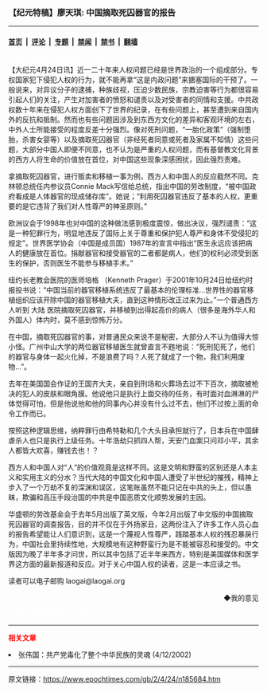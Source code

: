 ### 【纪元特稿】廖天琪: 中国摘取死囚器官的报告

---

#### [首页](../../../..?n185684) &nbsp;|&nbsp; [评论](../../../../../epoch-comment?n185684) &nbsp;|&nbsp; [专题](../../../../../epoch-special?n185684) &nbsp;|&nbsp; [禁闻](../../../../../epoch-news?n185684) &nbsp;|&nbsp; [禁书](../../../../../books?n185684) &nbsp;|&nbsp; [翻墙](https://github.com/gfw-breaker/nogfw/blob/master/README.md?n185684)


<div class="post_content" id="artbody" itemprop="articleBody">
 <!-- article content begin -->
 <p>
  <font color="#ffffff">
   (http://www.epochtimes.com)
  </font>
  <br/>
  【大纪元4月24日讯】近一二十年来人权问题已经是世界政治的一个组成部分。专权国家犯下侵犯人权的行为，就不能再拿“这是内政问题”来搪塞国际的干预了。一般说来，对异议分子的逮捕，种族歧视，压迫少数民族，宗教迫害等行为都很容易引起人们的关注，产生对加害者的愤怒和谴责以及对受害者的同情和支援。中共政权数十年来在侵犯人权方面创下了世界的纪录，在有些问题上，甚至遭到来自国内外的反抗和抵制。然而也有些问题因涉及到东西方文化的差异和客观环境的左右，中外人士所能接受的程度反差十分强烈。像对死刑问题，“一胎化政策”（强制堕胎，杀害女婴等）以及摘取死囚器官（非经死者同意或死者及家属不知情）这些问题，大部分中国人即便不同意，也不认为是严重的人权问题，而有基督教文化背景的西方人将生命的价值放在首位，对中国这些现象深感困扰，因此强烈责难。
 </p>
 <p>
  拿摘取死囚器官，进行贩卖和移植一事为例，西方人和中国人的反应截然不同。克林顿总统任内参议员Connie Mack写信给总统，指出中国的劳改制度，“被中国政府看成是人体器官的现成储存库”。她说；“利用死囚器官违反了基本的人权，更重要的是它违背了我们对人性尊严的神圣原则。”
 </p>
 <p>
  欧洲议会于1998年也对中国的这种做法感到极度震惊，做出决议，强烈谴责：“这是一种犯罪行为，明显地违反了国际上关于尊重和保护犯人尊严和身体不受侵犯的规定”。世界医学协会（中国是成员国）1987年的宣言中指出“医生永远应该把病人的健康放在首位。捐献器官和接受器官的二者都是病人，他们的权利必须受到医生的保护，否则医生不能参与移植手术。”
 </p>
 <p>
  纽约长老教会医院的医师培格 （Kenneth Prager）于2001年10月24日给纽约时报投书说：“中国当前的器官移植系统违反了最基本的伦理标准…世界性的器官移植组织应该开除中国的器官移植大夫，直到这种情形改正过来为止。”一个普通西方人听到
  <ok href="/news/epochnews/home/_cn.html">
   大陆
  </ok>
  医院摘取死囚器官，并移植到出得起高价的病人（很多是海外华人和外国人）体内时，莫不感到惊怖万分。
 </p>
 <p>
  在中国，摘取死囚器官的事，对普通民众来说不是秘密，大部分人不认为值得大惊小怪。广州中山大学的两位器官移植医生就曾直言不韪地说：“死刑犯死了，他们的器官与身体一起火化掉，不是浪费了吗？人死了就成了一个物，我们利用废物…”。
 </p>
 <p>
  去年在美国国会作证的王国齐大夫，亲自到刑场和火葬场去过不下百次，摘取被枪决的犯人的皮肤和眼角膜。他说他只是执行上面交待的任务，有时面对血淋淋的尸体觉得可怕，但是他说他和他的同事内心并没有什么过不去，他们不过按上面的命令工作而已。
 </p>
 <p>
  按照这种逻辑思维，纳粹罪行由希特勒和几个大头目承担就行了，日本兵在中国肆虐杀人也只是执行上级任务。十年浩劫只抓四人帮，天安门血案只问邓小平，其余人都皆大欢喜，赚钱去也！？
 </p>
 <p>
  西方人和中国人对“人”的价值观竟是这样不同。这是文明和野蛮的区别还是人本主义和实用主义的分水？当代大陆的中国文化和中国人遭受了半世纪的摧残，精神上步入了一个万劫不复的深渊和误区，这笔账虽然不能只记在中共的头上，但以愚昧，欺骗和高压手段治国的中共是中国恶质文化顺势发展的主因。
 </p>
 <p>
  华盛顿的劳改基金会于去年5月出版了英文版，今年2月出版了中文版的中国摘取死囚器官的调查报告，目的并不仅在于外扬家丑，这两份注入了许多工作人员心血的报告希望能让人们意识到，这是一个蔑视人性尊严，践踏基本人权的残忍暴戾行为，中国社会里持续性地，大规模地有这种野蛮行为是不能被容忍和接受的。中文版因为晚了半年多才问世，所以其中包括了近半年来西方，特别是美国媒体和医学界这方面的最新报道和反应。对于关心中国人权的读者，这是一本应读之书。
 </p>
 <p>
  读者可以电子邮购 laogai@laogai.org
 </p>
 <p>
  <div align="right">
   <ok href="sendmail.asp?p=pinglunfankui&amp;subject=评论文章读者反馈&amp;body=您好﹐我读了贵网站的文章《【纪元特稿】廖天琪:" 中国摘取死囚器官的报告》后﹐="">
    ◆我的意见
   </ok>
  </div>
  <p>
   <font color="#ffffff">
    (http://www.dajiyuan.com)
   </font>
  </p>
  <hr/>
  <p>
   <font color="red">
    <b>
     相关文章
    </b>
   </font>
   <br/>
  </p>
  <li>
   <ok href="/news/epochnews/big5/2002/4/12/182795.htm">
    张伟国：共产党毒化了整个中华民族的灵魂
   </ok>
   (4/12/2002)
   <br/>
   <!-- article content end -->
   <div id="below_article_ad">
   </div>
  </li>
 </p>
</div>


---

原文链接：https://www.epochtimes.com/gb/2/4/24/n185684.htm